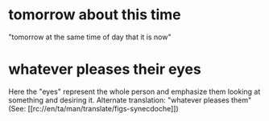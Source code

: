 # tomorrow about this time

"tomorrow at the same time of day that it is now"

# whatever pleases their eyes

Here the "eyes" represent the whole person and emphasize them looking at something and desiring it. Alternate translation: "whatever pleases them" (See: [[rc://en/ta/man/translate/figs-synecdoche]])

